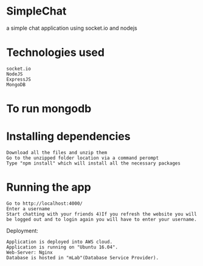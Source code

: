 # SimpleChat

a simple chat application using socket.io and nodejs

# Technologies used
    
    socket.io
    NodeJS
    ExpressJS
    MongoDB
    
# To run mongodb

   

# Installing dependencies

    Download all the files and unzip them
    Go to the unzipped folder location via a command perompt
    Type "npm install" which will install all the necessary packages

# Running the app

    Go to http://localhost:4000/
    Enter a username
    Start chatting with your friends 4)If you refresh the website you will be logged out and to login again you will have to enter your username.

Deployment:

    Application is deployed into AWS cloud.
    Application is running on "Ubuntu 16.04".
    Web-Server: Nginx
    Database is hosted in "mLab"(Database Service Provider).

